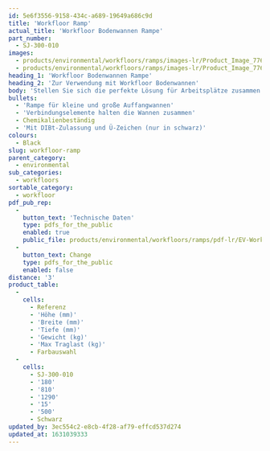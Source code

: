 ```yaml
---
id: 5e6f3556-9158-434c-a689-19649a686c9d
title: 'Workfloor Ramp'
actual_title: 'Workfloor Bodenwannen Rampe'
part_number:
  - SJ-300-010
images:
  - products/environmental/workfloors/ramps/images-lr/Product_Image_776x776_(518x518_focus_area)-SJ-300-010_01.jpg
  - products/environmental/workfloors/ramps/images-lr/Product_Image_776x776_(518x518_focus_area)-SJ-300-010_02.jpg
heading_1: 'Workfloor Bodenwannen Rampe'
heading_2: 'Zur Verwendung mit Workfloor Bodenwannen'
body: 'Stellen Sie sich die perfekte Lösung für Arbeitsplätze zusammen wo Fässer gleichzeitig gelagert und dosiert werden, und  dabei leicht zugänglich bleiben müssen.'
bullets:
  - 'Rampe für kleine und große Auffangwannen'
  - 'Verbindungselemente halten die Wannen zusammen'
  - Chemikalienbeständig
  - 'Mit DIBt-Zulassung und Ü-Zeichen (nur in schwarz)'
colours:
  - Black
slug: workfloor-ramp
parent_category:
  - environmental
sub_categories:
  - workfloors
sortable_category:
  - workfloor
pdf_pub_rep:
  -
    button_text: 'Technische Daten'
    type: pdfs_for_the_public
    enabled: true
    public_file: products/environmental/workfloors/ramps/pdf-lr/EV-Workfloor-(Ramp)-TD_DE.pdf
  -
    button_text: Change
    type: pdfs_for_the_public
    enabled: false
distance: '3'
product_table:
  -
    cells:
      - Referenz
      - 'Höhe (mm)'
      - 'Breite (mm)'
      - 'Tiefe (mm)'
      - 'Gewicht (kg)'
      - 'Max Traglast (kg)'
      - Farbauswahl
  -
    cells:
      - SJ-300-010
      - '180'
      - '810'
      - '1290'
      - '15'
      - '500'
      - Schwarz
updated_by: 3ec554c2-e8cb-4f28-af79-effcd537d274
updated_at: 1631039333
---
```

